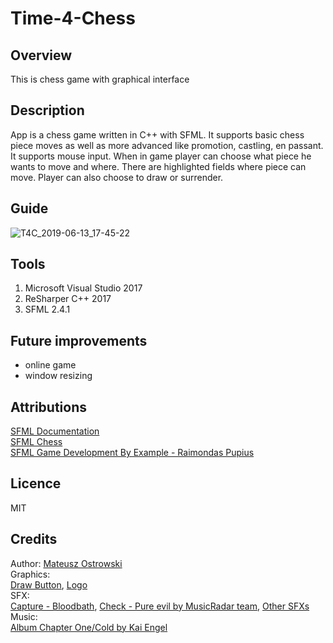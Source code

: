 
# Time-4-Chess
## Overview
This is chess game with graphical interface

## Description

App is a chess game written in C++ with SFML. It supports basic chess piece moves as well as more advanced like promotion, castling, en passant. It supports mouse input. When in game player can choose what piece he wants to move and where. There are highlighted fields where piece can move. Player can also choose to draw or surrender.

## Guide
![T4C_2019-06-13_17-45-22](https://user-images.githubusercontent.com/34037932/59449139-d837e300-8e06-11e9-8421-9a141ec72a5b.png)

## Tools
1. Microsoft Visual Studio 2017
2. ReSharper C++ 2017
3. SFML 2.4.1

## Future improvements
* online game
* window resizing

## Attributions
[SFML Documentation](https://www.sfml-dev.org/documentation/2.4.1/)  
[SFML Chess](https://github.com/dchhetri/SFML-Chess)  
[SFML Game Development By Example - Raimondas Pupius](https://www.packtpub.com/game-development/sfml-game-development-example)

## Licence
MIT

## Credits
Author: [Mateusz Ostrowski](https://github.com/matostr98)  
Graphics:  
[Draw Button](https://www.flaticon.com/free-icon/hand-shake_493881#term=hand%20shake&page=1&position=9),
[Logo](Vecteezy.com)  
SFX:  
[Capture - Bloodbath](https://pmsfx.selz.com/),
[Check - Pure evil by MusicRadar team](http://musicradar.com),
[Other SFXs](http://freesfx.co.uk)  
Music:  
[Album Chapter One/Cold by Kai Engel](http://freemusicarchive.org)

